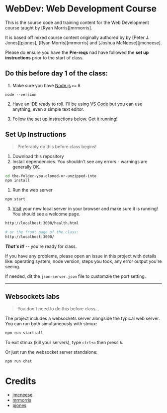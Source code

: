 # WebDev: Web Development Course

This is the source code and training content for the Web
Development course taught by [Ryan Morris][mrmorris].

It is based off mixed course content originally authored by by [Peter J. Jones][pjones], [Ryan Morris][mrmorris] and [Joshua McNeese][jmcneese].

Please do ensure you have the **Pre-reqs** nad have followed the **set up instructions** prior to the start of class.

## Do this before day 1 of the class:

1. Make sure you have [Node.js](https://nodejs.org/en/) `>=` 8

```
node --version
```

2. Have an IDE ready to roll. I'll be using [VS Code](https://code.visualstudio.com/) but you can use anything, even a simple text editor.

3. Follow the set up instructions below. Get it running!

## Set Up Instructions

> Preferably do this before class begins!

1. Download this repository
1. Install dependencies. You shouldn't see any errors - warnings are generally OK.

```bash
cd the-folder-you-cloned-or-unzipped-into
npm install
```

1. Run the web server

```bash
npm start
```

3. [Visit](http://localhost:3000/health.html) your new local server in your browser and make sure it is running! You should see a welcome page.

```bash
http://localhost:3000/health.html

# or the front page of the class:
http://localhost:3000/
```

**_That's it!_** -- you're ready for class.

If you have any problems, please open an issue in this project with details like: operating system, node version, steps you took, any error output you're seeing.

If needed, dit the `json-server.json` file to customzie the port setting.

---

## Websockets labs

> You don't need to do this before class...

The project includes a websockets server alongside the typical web server. You can run both simultaneously with stmux:

```bash
npm run start:all
```

To exit stmux (kill your servers), type `ctrl+a` then press `k`.

Or just run the websocket server standalone:

```bash
npm run chat
```

# Credits

- [jmcneese](https://github.com/jmcneese)
- [mrmorris](https://github.com/mrmorris)
- [pjones](http://www.devalot.com/about/pjones.html)
